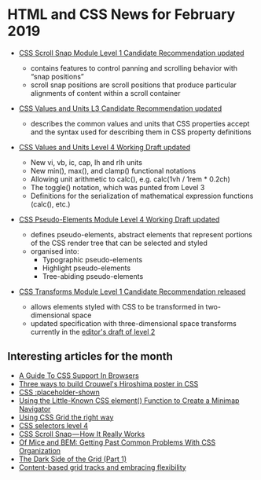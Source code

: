 # HTML and CSS News for February 2019

- [CSS Scroll Snap Module Level 1 Candidate Recommendation updated](https://www.w3.org/TR/css-scroll-snap-1/)
    + contains features to control panning and scrolling behavior with “snap positions”
    + scroll snap positions are scroll positions that produce particular alignments of content within a scroll container

- [CSS Values and Units L3 Candidate Recommendation updated](http://www.w3.org/TR/css-values-3/)
    + describes the common values and units that CSS properties accept and the syntax used for describing them in CSS property definitions

- [CSS Values and Units Level 4 Working Draft updated](http://www.w3.org/TR/css-values-4/)
    + New vi, vb, ic, cap, lh and rlh units
    + New min(), max(), and clamp() functional notations
    + Allowing unit arithmetic to calc(), e.g. calc(1vh / 1rem * 0.2ch)
    + The toggle() notation, which was punted from Level 3
    + Definitions for the serialization of mathematical expression functions (calc(), etc.) 

- [CSS Pseudo-Elements Module Level 4 Working Draft updated](https://www.w3.org/TR/css-pseudo-4/)
    + defines pseudo-elements, abstract elements that represent portions of the CSS render tree that can be selected and styled
    + organised into:
        + Typographic pseudo-elements
        + Highlight pseudo-elements
        + Tree-abiding pseudo-elements

- [CSS Transforms Module Level 1 Candidate Recommendation released](https://www.w3.org/TR/css-transforms-1/)
    + allows elements styled with CSS to be transformed in two-dimensional space
    + updated specification with three-dimensional space transforms currently in the [editor's draft of level 2](https://drafts.csswg.org/css-transforms-2/)

## Interesting articles for the month

- [A Guide To CSS Support In Browsers](https://www.smashingmagazine.com/2019/02/css-browser-support/)
- [Three ways to build Crouwel's Hiroshima poster in CSS](https://hiddedevries.nl/en/blog/2019-01-31-three-ways-to-build-crouwels-hiroshima-poster-in-css)
- [CSS :placeholder-shown](https://davidwalsh.name/placeholder-shown)
- [Using the Little-Known CSS element() Function to Create a Minimap Navigator](https://css-tricks.com/using-the-little-known-css-element-function-to-create-a-minimap-navigator/)
- [Using CSS Grid the right way](https://vgpena.github.io/using-css-grid-the-right-way/)
- [CSS selectors level 4](https://blog.logrocket.com/css-selectors-level-4-b5da36bcd54c)
- [CSS Scroll Snap — How It Really Works](https://blog.usejournal.com/css-scroll-snap-how-it-really-works-94d99db80bc9)
- [Of Mice and BEM: Getting Past Common Problems With CSS Organization](https://seesparkbox.com/foundry/bem_css_organization)
- [The Dark Side of the Grid (Part 1)](https://www.matuzo.at/blog/the-dark-side-of-the-grid/)
- [Content-based grid tracks and embracing flexibility ](https://hiddedevries.nl/en/blog/2019-02-23-content-based-grid-tracks-and-embracing-flexibility)